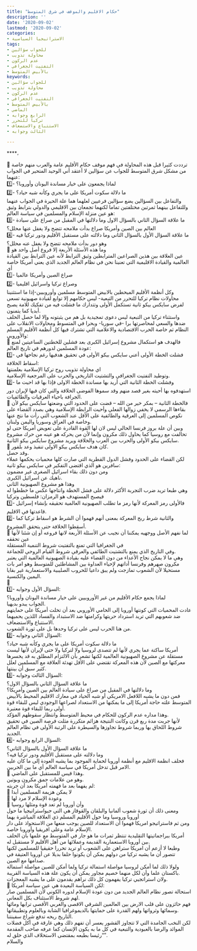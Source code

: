 ```yaml
---
title: "حكام الاقليم والموقف في شرق المتوسط"
description: ''
date: '2020-09-02'
lastmod: '2020-09-02'
categories:
- الاستراتيجيا السياسية
tags:
- للجواب سؤالين
- محاولة تذويب
- عدم الركون
- التفتيت الجغرافي
- بالأبيض المتوسط
keywords:
- للجواب سؤالين
- محاولة تذويب
- عدم الركون
- التفتيت الجغرافي
- بالأبيض المتوسط
- الماضي
- الرابع وجوابه
- تركيا للتحرر
- الاستتباع والاستضعاف
- الثالث وجوابه

---
```

****،

💠 ترددت كثيرا قبل هذه المحاولة في فهم موقف حكام الأقليم عامة والعرب منهم خاصة من مشكل شرق المتوسط للجواب عن سؤالين لا أعتقد أني الوحيد المتحير في الجواب عنهما:  
⁦1️⃣⁩- لماذا يجمعون على خيار مساندة اليونان وأوروبا؟  
⁦2️⃣⁩- ما دلالة سكوت أمريكا على ما يجري وكأنه شبه حياد؟  
والتفاعل بين السؤالين يضع سؤالين فرعيين لعلهما هما علة الحيرة في الجواب عنهما وللتفاعل بينهما ثمرتين مختلفتين تماما لكنهما تجمعان بين الاقليمي والدولي بترابط وثيق هو عين منزلة الإسلام والمسلمين في سياسة العالم:  
⁦3️⃣⁩- ما علاقة السؤال الثاني بالسؤال الاول وما دلالتها في المقبل من صراع على سيادة العالم بين الصين وأمريكا صراع بدأت ملامحه تتضح ولا يغفل عنها محلل؟  
⁦4️⃣⁩- ما علاقة السؤال الأول بالسؤال الثاني وما دلالته على مستقبل الأقليم ودور تركيا فيه وهو دور بدأت ملامحه تتضح ولا يغفل عنه محلل؟  
💠 وما هذه الأسئلة الأربعة إلا فروع أصل واحد هو  
عين العلاقة بين هذين الصراعين المترابطين وثيق الترابط لأنه عين الترابط بين القيادة العالمية والقيادة الاقليمية التي تعنينا نحن في نظام العالم الجديد الذي يعني أمريكا خاصة أي  
⁦1️⃣⁩- صراع الصين وأمريكا عالميا  
⁦2️⃣⁩- وصراع تركيا واسرائيل اقليميا  
وكل أنظمة الأقليم الميحطين بالابيض المتوسط مسلمين وأوروبيين-إذا ما استثنينا محاولات نظام تركيا للتحرر من التبعية- ليس حكامهم إلا توابع لقيادة صهيونية تسعى لفرض سايكس بيكو ثانية تستكمل الأولى وتتدارك ما فشلت فيه من تفكيك للامة يصبح أبديا كما يتمنون.  
واستثناء تركيا من التبعية ليس دعوى تمجيدية بل هم من يثبتونه وإلا لما حصل الحلف ضدها والسعي لمحاصرتها برا -في سوريا- وبحرا في المتسوط ومحاولات الانقلاب على النظام ثم خاصة الحرب الاقتصادية والاعلامية التي تشترك فيها كل أنظمة الأقليم المسلم والأوروبي:  
💠 فالهدف هو استكمال مشروع إسرائيل الكبرى بعد فشلين للخطتين الساعيتين لمنع عودة المسلمين لدورهم في تاريخ العالم:  
⁦1️⃣⁩- فشلت الخطة الأولى أعني سايكس بيكو الأولى في تحقيق هدفيها رغم نجاحها في اسقاط الخلافة:  
اي محاولة تذويب روح تركيا الإسلامية بعلمنتها  
وتوطيد التفتيت الجغرافي والتشتيت التاريخي والحرب على المرجعية الإسلامية.  
⁦2️⃣⁩- وفشلت الخطة الثانية التي أريد بها مساندة الخطة الاولى فإذا بها قد احيت ما استهدفوه بها أحيته بغير قصد منهم وقد سموها الفوضى الخلاقة والتي كان فيها لإيران دور الجرافة باحياء العرقيات والطائفيات.  
💠 فالخطة الثانية – بمكر خير من الله – قضت على الحدود التي وضعتها سايكس بيكو لأن بقاءها الرسمي لا يخفي زوالها الفعلي وأحيت الرابطة الإسلامية وهي بصدد القضاء على نكوص المسلمين إلى العرقية والطائفية على الأقل عند الشعوب التي رأت ما نتج عنها وخاصة في العراق وسوريا واليمن ولبنان.  
وبين أن علة بروز فرنسا الحالي ليس لان لها القوة القادرة على تعويض أمريكا حتى لو تحالفت مع روسيا كما يحاول ذلك مكرون وإنما لأن من يحركه هو عينه من حرك مشروع سايكس بيكو الأولى والحرب بين العرب والخلافة ويريد مشروع سايكس بيكو الثانية.  
💠 كان هدف سايكس بيكو الاولى تنفيذ وعد بلفور.  
وقد حصل.  
لكن القضاء على الحدود وفشل الدول القطرية التي صارت كلها محميات يحكمها عملاء سافرين هو الذي اقتضى التفكير في سايكس بيكو ثانية:  
ومن دون ذلك بقاء اسرائيل الصغرى غير مضمون  
ناهيك عن اسرائيل الكبرى.  
وهذا هو مشروع الصهيونية الثاني  
وهي طبعا تريد ضرب التجربة الأكثر دلالة على فشل الخطة وانتاجها عكس ما خططوا له  
فيصبح المستهدف هو الرمزان: فلسطين وتركيا  
⁦1️⃣⁩- فالأولى رمز المعركة لأنها رمز ما تطلب الصهيونية العالمية تحقيقه بإنشاء إسرائيل قاعدتها في الاقليم.  
⁦2️⃣⁩- والثانية شرط ربح المعركة بمعنى أنهم فهموا أن الشرط هو اسقاط تركيا كما أسقطوا الخلافة حتى يتحقق المشروع.  
💠 لما نفهم الأصل ووجهيه يمكننا أن نجيب عن الأسئلة الأربعة لانها فروعه أو إن شئنا لأنها عين تحققه  
في الجغرافيا التي تمنع بالتفتيت شروط التنمية المستقلة  
وفي التاريخ الذي يمنع بالتشتيت الطائفي والعرقي شروط القيام الروحي للجماعة.  
وهي ما لا يمكن نجاح الأعداء من دون القضاء عليه بقيادة الصهيونية العالمية التي يعتبر مكرون صهرهم وفرنسا أداتهم لإحياء العداوة بين المشاطئين للمتوسط وهو امر بات مستحيلا لأن الشعوب تمازجت ولم يبق داعيا للحروب الصليبية والاستعمارية غير بقايا اليمين والكنسية.  
💠  
⁦1️⃣⁩- السؤال الأول وجوابه:  
لماذا يجمع حكام الأقليم من غير الأوروبيين على خيار مساندة اليونان وأوروبا؟  
الجواب يبدو بديهيا.  
عادت المحميات التي كونتها أوروبا إلى الحامي الأوروبي بعد أن تخلت أمريكا على حمايتهم ضد شعوبهم التي تريد استرداد حريتها وكرامتها ضد الاستبداد والفساد اللذين يحميهما الاستتباع والاستضعاف.  
من هنا الحرب ليس على تركيا وحدها بل على ثورة الشعوب.  
⁦2️⃣⁩- السؤال الثاني وجوابه:  
ما دلالة سكوت أمريكا على ما يجري وكأنه شبه حياد؟  
أمريكا ساكتة عما يجري لأنها لم تتصدى لروسيا ولا لتركيا ولا حتى لإيران لأنها ليست مستقلة عن مشروع الصهيونية العالمية لكنها تشعر بأن الالتزام المطلق به قد يخسرها معركتها مع الصين لأن هذه المعركة تقتضي على الأقل تهدئة العلاقة مع المسلمين لعلل كثير سبق أن بينتها.  
⁦3️⃣⁩- السؤال الثالث وجوابه:  
ما علاقة السؤال الثاني بالسؤال الاول؟  
وما دلالتها في المقبل من صراع على سيادة العالم بين الصين وأمريكا؟  
فمن دون ما يشبه اللافعل الامريكي أو شبه الحياد في معارك الاقليم المحيط بالأبيض المتوسط علته حاجة أمريكا إلى ما يمكنها من الاستعداد لصراعها الوجودي ليس للبقاء قوة أولى ربما للبقاء قوة معتبرة.  
وهذا مداره عدم الركون للحكام في محيط المتوسط وانتظار سقوطهم المؤكد.  
لأنها جربت مدة ربع قرن وكانت النتيجة هزائم متكررة مثلت فرصة الصين في تحقيق شروط اللحاق بها وربما شروط تجاوزها والسيطرة على الرتبة الأولى في نظام العالم الجديد.  
⁦4️⃣⁩- السؤال الرابع وجوابه:  
ما علاقة السؤال الأول بالسؤال الثاني؟  
وما دلالته على مستقبل الأقليم ودور تركيا فيه؟  
فحلف انظمة الاقليم مع أنظمة أوروبا لحماية الموجود بما يشبه العودة إلى ما كان عليه الامر قبل تدخل أمريكا في سياسة العالم أي ما بين الحربين.  
💠 وهذا قيس للمستقبل على الماضي.  
وهو من علامات حمق مكرون وبوتين.  
لم يفهما بعد ما فهمته أمريكا بعد أن جربته:  
🔹 لا يمكن هزيمة المسلمين أبدا  
🔹 وعودة الإسلام لا مرد لها  
🔹 وأن أوروبا لم تعد قوة ومثلها روسيا  
ومعنى ذلك أن ثورة شعوب ألمانيا والبلقان والقوقاز هي التي جيواستراتيجيا ما حول أوروبا وروسيا وما حول الأقليم المسلم ذي العلاقة المباشرة بهما  
ومن ثم فاستراتيجو امريكا فهموا أن الاستعداد للصين يوجب منعها من الاستحواذ على دار الإسلام عامة وعلى افريقيا وأوروبا خاصة.  
أمريكا ببراجماتيتها التقليدية تنتظر ثمرات ما هو جار في المتوسط مع علمها بأن الحلف بين أوروبا الاستعمارية القديمة وعملائها من أهل الأقليم لا مستقبل له.  
وطبعا لا أزعم أن امريكا ستراهن على الشعوب أو تريد تحررا حقيقيا للمسلمين لكنها تتصور أن ما يشبه تركيا من دولهم يمكن أن يكونوا حلفا بديلا عن أوروبا العتيقة في صدامها مع الصين.  
ولولا ذلك لما أمكن لروسيا مواصلة استمالة تركيا ولما أمكن للصين مواصلة استمالة باكستان علما وأن لكل منهما خصيم مجاور يمكن أن يكون علة هذه السياسة القريبة.  
ولان استراتجيي تركيا يفهمون كل ذلك نراهم يقدمون على ما يشبه المعجزات.  
💠 لكن السياسة البعيدة هي عين سياسة أمريكا:  
استحالة تصور نظام العالم الجديد من دون عودة الإسلام لدوره الكوني لأن المسلمين صار لهم شروط الاستئناف بكل المعاني.  
فهم حائزون على قلب الارض بين العالمين الشرقي الاقصى والغربي الأقصى ترابها ومائها وسمائها وثرواتها ولهم القدرة على حمايتها بالديموغرافيا الشابة وبالعلوم وتطبيقاتها.  
التاريخ ريحه تدفع شراع سفينتنا.  
لكن النخب الجامدة التي لا تتجاوز القشور يعسر أن تفهم ذلك وهي غارقة في أكل فضلات الموائد والرضا بالعبودية والتبعية في كل ما به يكون الإنسان كما عرفه صاحب المقدمة “رئيسا بطبعه بمقتضى الاستخلاف الذي خلق له”.  
والسلام

###